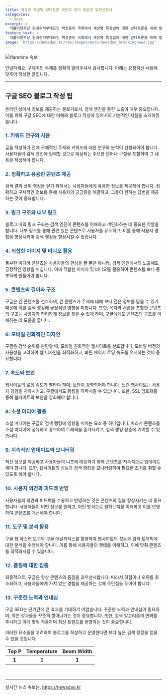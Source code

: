 ```yaml
---
title: 채상병 특검법 반대토론 국민의 힘이 제출한 발언신청서
categories:
  - News
excerpt: >
  더불어민주당 원내수석부대표인 박성준이 국회에서 채상병 특검법에 대한 반대토론을 위해 발언신청서를 제출했다. 2024.7.2/뉴스1
feature_text: >
  더불어민주당 원내수석부대표인 박성준이 국회에서 채상병 특검법에 대한 반대토론을 위해 발언신청서를 제출했다. 2024.7.2/뉴스1
image: 'https://newsdao.kr/res/images/meta/newsdao_breakingnews.jpg'
---
```


<p><img src="https://newsdao.kr/res/images/meta/newsdao_breakingnews.jpg" alt="flaretime 속보" /></p>

<p>안녕하세요. 구체적인 주제를 정확히 알려주셔서 감사합니다. 아래는 요청하신 내용에 맞추어 작성한 글입니다.</p>

<hr />

<h2 data-ke-size="size26">구글 SEO 블로그 작성 팁</h2>

<p data-ke-size="size16">온라인 상에서 정보를 제공하는 블로거로서, 검색 엔진을 통한 노출이 매우 중요합니다. 이를 위해 구글 SEO에 대한 이해와 블로그 작성에 있어서의 기본적인 지침을 소개하겠습니다.</p>

<h3><b><span style="color: #1a5490;">1. 키워드 연구와 사용</span></b></h3>

<p data-ke-size="size16">글을 작성하기 전에 구체적인 주제와 키워드에 대한 연구와 분석이 선행돼어야 합니다. 사용자들이 검색 엔진에 입력할 것으로 예상되는 주요한 단어나 구절을 포함하여 그 내용을 작성해야 합니다.</p>

<h3><b><span style="color: #1a5490;">2. 정확하고 유용한 콘텐츠 제공</span></b></h3>

<p data-ke-size="size16">검색 결과 상위 랭킹을 얻기 위해서는 사용자들에게 유용한 정보를 제공해야 합니다. 정확하고 구체적인 정보를 통해 사용자의 궁금증을 해결하고, 그들이 원하는 답변을 제공하는 것이 중요합니다.</p>

<h3><b><span style="color: #1a5490;">3. 링크 구조와 내부 링크</span></b></h3>

<p data-ke-size="size16">블로그 내의 링크 구조는 검색 엔진이 콘텐츠를 이해하고 색인화하는 데 중요한 역할을 합니다. 내부 링크를 통해 관련 있는 콘텐츠로 사용자를 유도하고, 이를 통해 사용자 경험을 향상시키며 검색 랭킹을 향상시킬 수 있습니다.</p>

<h3><b><span style="color: #1a5490;">4. 적합한 이미지 및 비디오 활용</span></b></h3>

<p data-ke-size="size16">풍부한 미디어 콘텐츠는 사용자들의 관심을 끌 뿐만 아니라, 검색 엔진에서의 노출에도 긍정적인 영향을 미칩니다. 이에 적합한 이미지 및 비디오를 활용하여 콘텐츠를 보다 풍부하게 만들어야 합니다.</p>

<h3><b><span style="color: #1a5490;">5. 콘텐츠의 길이와 구조</span></b></h3>

<p data-ke-size="size16">구글은 긴 콘텐츠를 선호하며, 긴 콘텐츠가 주제에 대해 보다 깊은 정보를 담을 수 있기 때문에 이를 검색 랭킹에 긍정적인 영향을 미칩니다. 또한, 목차와 서론을 포함한 콘텐츠의 구조는 사용자가 편리하게 정보를 찾을 수 있게 하며, 구글에게도 콘텐츠의 구조를 이해하는 데 도움을 줍니다.</p>

<h3><b><span style="color: #1a5490;">6. 모바일 친화적인 디자인</span></b></h3>

<p data-ke-size="size16">구글은 검색 순위를 판단할 때, 모바일 친화적인 웹사이트를 선호합니다. 모바일 버전의 사용성을 고려하여 웹 디자인을 최적화하고, 빠른 페이지 로딩 속도를 유지하는 것이 중요합니다.</p>

<h3><b><span style="color: #1a5490;">7. 속도와 보안</span></b></h3>

<p data-ke-size="size16">웹사이트의 로딩 속도가 빨라야 하며, 보안이 강화되어야 합니다. 느린 웹사이트는 사용자 경험을 저하시키고, 구글에서도 랭킹을 하락시킬 수 있습니다. 또한, SSL 암호화를 통해 웹사이트의 보안을 강화해야 합니다.</p>

<h3><b><span style="color: #1a5490;">8. 소셜 미디어 활용</span></b></h3>

<p data-ke-size="size16">소셜 미디어는 구글의 검색 랭킹에 영향을 미치는 요소 중 하나입니다. 따라서 콘텐츠를 소셜 미디어에 공유하고 홍보하여 트래픽을 증가시키고, 검색 랭킹 상승에 기여할 수 있습니다.</p>

<h3><b><span style="color: #1a5490;">9. 지속적인 업데이트와 모니터링</span></b></h3>

<p data-ke-size="size16">최신 정보를 제공하고 사용자들의 니즈에 대응하기 위해 콘텐츠를 지속적으로 업데이트해야 합니다. 또한, 웹사이트의 성능과 검색 랭킹을 모니터링하여 필요한 조치를 취할 수 있도록 해야 합니다.</p>

<h3><b><span style="color: #1a5490;">10. 사용자 의견과 피드백 반영</span></b></h3>

<p data-ke-size="size16">사용자들의 의견과 피드백을 수용하고 반영하는 것은 콘텐츠의 질을 향상시키는 데 중요합니다. 사용자들이 어떤 정보를 원하고, 어떤 방식으로 원하는지를 이해하고 이를 반영하여 콘텐츠를 개선해야 합니다.</p>

<h3><b><span style="color: #1a5490;">11. 도구 및 분석 활용</span></b></h3>

<p data-ke-size="size16">구글 웹 마스터 도구와 구글 애널리틱스를 활용하여 웹사이트의 성능과 검색 트래픽에 대한 분석을 수행해야 합니다. 이를 통해 사용자들의 행태를 이해하고, 이에 맞춰 콘텐츠를 최적화시킬 수 있습니다.</p>

<h3><b><span style="color: #1a5490;">12. 품질에 대한 집중</span></b></h3>

<p data-ke-size="size16">최종적으로, 구글은 항상 콘텐츠의 품질을 최우선시합니다. 따라서 허점이나 오류를 최소화하고, 사용자들에게 가치 있는 경험을 제공하는 것에 주안점을 두어야 합니다.</p>

<h3><b><span style="color: #1a5490;">13. 꾸준한 노력과 인내심</span></b></h3>

<p data-ke-size="size16">구글 SEO는 단기간에 큰 효과를 기대하기 어렵습니다. 꾸준한 노력과 인내심이 필요하며, 작은 성과들을 꾸준히 쌓아나가는 것이 중요합니다. 또한, 검색 알고리즘의 변화를 주시하고 이에 맞춰 적응하며 최신 트렌드를 반영하는 것이 중요합니다.</p>

<p>이러한 요소들을 고려하여 블로그를 작성하고 운영한다면 보다 높은 검색 랭킹을 얻을 수 있을 것입니다.</p>

<table>
    <thead>
        <tr>
            <th style="text-align: center;">Top P</th>
            <th style="text-align: center;">Temperature</th>
            <th style="text-align: center;">Beam Width</th>
        </tr>
    </thead>
    <tbody>
        <tr>
            <td style="text-align: center; height: 17px;"><b>1</b></td>
            <td style="text-align: center; height: 17px;"><b>1</b></td>
            <td style="text-align: center; height: 17px;"><b>1</b></td>
        </tr>
    </tbody>
</table>

<p data-ke-size="size16">&nbsp;</p>

<hr />
실시간 뉴스 속보는, <a href="https://newsdao.kr" rel="dofollow">https://newsdao.kr</a>



